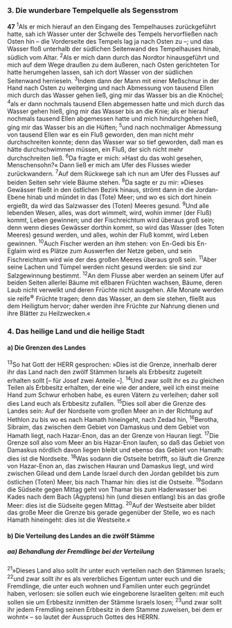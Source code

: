 ### 3. Die wunderbare Tempelquelle als Segensstrom

__47__
<sup>1</sup>Als er mich hierauf an den Eingang des Tempelhauses zurückgeführt hatte, sah ich Wasser unter der Schwelle des Tempels hervorfließen nach Osten hin – die Vorderseite des Tempels lag ja nach Osten zu –; und das Wasser floß unterhalb der südlichen Seitenwand des Tempelhauses hinab, südlich vom Altar.
<sup>2</sup>Als er mich dann durch das Nordtor hinausgeführt und mich auf dem Wege draußen zu dem äußeren, nach Osten gerichteten Tor hatte herumgehen lassen, sah ich dort Wasser von der südlichen Seitenwand herrieseln.
<sup>3</sup>Indem dann der Mann mit einer Meßschnur in der Hand nach Osten zu weiterging und nach Abmessung von tausend Ellen mich durch das Wasser gehen ließ, ging mir das Wasser bis an die Knöchel;
<sup>4</sup>als er dann nochmals tausend Ellen abgemessen hatte und mich durch das Wasser gehen hieß, ging mir das Wasser bis an die Knie; als er hierauf nochmals tausend Ellen abgemessen hatte und mich hindurchgehen hieß, ging mir das Wasser bis an die Hüften;
<sup>5</sup>und nach nochmaliger Abmessung von tausend Ellen war es ein Fluß geworden, den man nicht mehr durchschreiten konnte; denn das Wasser war so tief geworden, daß man es hätte durchschwimmen müssen, ein Fluß, der sich nicht mehr durchschreiten ließ.
<sup>6</sup>Da fragte er mich: »Hast du das wohl gesehen, Menschensohn?« Dann ließ er mich am Ufer des Flusses wieder zurückwandern.
<sup>7</sup>Auf dem Rückwege sah ich nun am Ufer des Flusses auf beiden Seiten sehr viele Bäume stehen.
<sup>8</sup>Da sagte er zu mir: »Dieses Gewässer fließt in den östlichen Bezirk hinaus, strömt dann in die Jordan-Ebene hinab und mündet in das (Tote) Meer; und wo es sich dort hinein ergießt, da wird das Salzwasser des (Toten) Meeres gesund.
<sup>9</sup>Und alle lebenden Wesen, alles, was dort wimmelt, wird, wohin immer (der Fluß) kommt, Leben gewinnen; und der Fischreichtum wird überaus groß sein; denn wenn dieses Gewässer dorthin kommt, so wird das Wasser (des Toten Meeres) gesund werden, und alles, wohin der Fluß kommt, wird Leben gewinnen.
<sup>10</sup>Auch Fischer werden an ihm stehen: von En-Gedi bis En-Eglaim wird es Plätze zum Auswerfen der Netze geben, und sein Fischreichtum wird wie der des großen Meeres überaus groß sein.
<sup>11</sup>Aber seine Lachen und Tümpel werden nicht gesund werden: sie sind zur Salzgewinnung bestimmt.
<sup>12</sup>An dem Flusse aber werden an seinem Ufer auf beiden Seiten allerlei Bäume mit eßbaren Früchten wachsen, Bäume, deren Laub nicht verwelkt und deren Früchte nicht ausgehen. Alle Monate werden sie reife<sup title="oder: frische">&#x2732;</sup> Früchte tragen; denn das Wasser, an dem sie stehen, fließt aus dem Heiligtum hervor; daher werden ihre Früchte zur Nahrung dienen und ihre Blätter zu Heilzwecken.«

### 4. Das heilige Land und die heilige Stadt

#### a) Die Grenzen des Landes

<sup>13</sup>So hat Gott der HERR gesprochen: »Dies ist die Grenze, innerhalb derer ihr das Land nach den zwölf Stämmen Israels als Erbbesitz zugeteilt erhalten sollt [– für Josef zwei Anteile –].
<sup>14</sup>Und zwar sollt ihr es zu gleichen Teilen als Erbbesitz erhalten, der eine wie der andere, weil ich einst meine Hand zum Schwur erhoben habe, es euren Vätern zu verleihen; daher soll dies Land euch als Erbbesitz zufallen.
<sup>15</sup>Dies soll aber die Grenze des Landes sein: Auf der Nordseite vom großen Meer an in der Richtung auf Hethlon zu bis wo es nach Hamath hineingeht, nach Zedad hin,
<sup>16</sup>Berotha, Sibraim, das zwischen dem Gebiet von Damaskus und dem Gebiet von Hamath liegt, nach Hazar-Enon, das an der Grenze von Hauran liegt.
<sup>17</sup>Die Grenze soll also vom Meer an bis Hazar-Enon laufen, so daß das Gebiet von Damaskus nördlich davon liegen bleibt und ebenso das Gebiet von Hamath: dies ist die Nordseite.
<sup>18</sup>Was sodann die Ostseite betrifft, so läuft die Grenze von Hazar-Enon an, das zwischen Hauran und Damaskus liegt, und wird zwischen Gilead und dem Lande Israel durch den Jordan gebildet bis zum östlichen (Toten) Meer, bis nach Thamar hin: dies ist die Ostseite.
<sup>19</sup>Sodann die Südseite gegen Mittag geht von Thamar bis zum Haderwasser bei Kades nach dem Bach (Ägyptens) hin (und diesen entlang) bis an das große Meer: dies ist die Südseite gegen Mittag.
<sup>20</sup>Auf der Westseite aber bildet das große Meer die Grenze bis gerade gegenüber der Stelle, wo es nach Hamath hineingeht: dies ist die Westseite.«

#### b) Die Verteilung des Landes an die zwölf Stämme

##### aa) Behandlung der Fremdlinge bei der Verteilung

<sup>21</sup>»Dieses Land also sollt ihr unter euch verteilen nach den Stämmen Israels;
<sup>22</sup>und zwar sollt ihr es als vererbliches Eigentum unter euch und die Fremdlinge, die unter euch wohnen und Familien unter euch gegründet haben, verlosen: sie sollen euch wie eingeborene Israeliten gelten: mit euch sollen sie um Erbbesitz inmitten der Stämme Israels losen;
<sup>23</sup>und zwar sollt ihr jedem Fremdling seinen Erbbesitz in dem Stamme zuweisen, bei dem er wohnt« – so lautet der Ausspruch Gottes des HERRN.